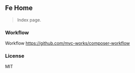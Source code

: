 
Fe Home
----

> Index page.

### Workflow

Workflow https://github.com/mvc-works/composer-workflow

### License

MIT
